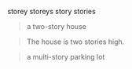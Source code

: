 
storey storeys
story stories

>a two-story house

>The house is two stories high.

>a multi-story parking lot


